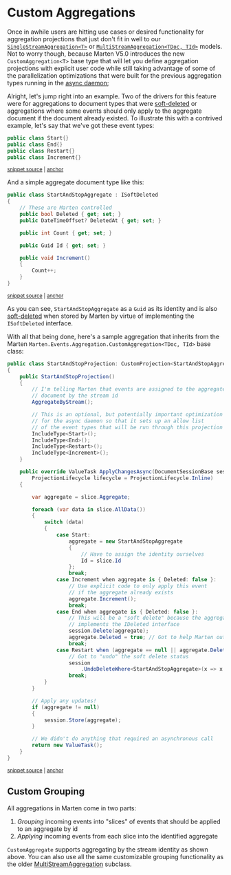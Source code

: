 # Custom Aggregations

Once in awhile users are hitting use cases or desired functionality for aggregation projections that just don't fit in well to our [`SingleStreamAggregation<T>`](/events/projections/aggregate-projections) or [`MultiStreamAggregation<TDoc, TId>`](/events/projections/multi-stream-projections) models. Not to worry though, because
Marten V5.0 introduces the new `CustomAggregation<T>` base type that will let you define aggregation projections with explicit user code while still taking advantage of some of the parallelization
optimizations that were built for the previous aggregation types running in the [async daemon](/events/projections/async-daemon);

Alright, let's jump right into an example. Two of the drivers for this feature were for aggregations to document types that were [soft-deleted](/documents/deletes.html#soft-deletes) or aggregations where some events should only apply to the aggregate document if the document already existed. To illustrate this with a contrived example, let's say that we've got these event types:

<!-- snippet: sample_custom_aggregate_events -->
<a id='snippet-sample_custom_aggregate_events'></a>
```cs
public class Start{}
public class End{}
public class Restart{}
public class Increment{}
```
<sup><a href='https://github.com/JasperFx/marten/blob/master/src/EventSourcingTests/Aggregation/CustomProjectionTests.cs#L395-L402' title='Snippet source file'>snippet source</a> | <a href='#snippet-sample_custom_aggregate_events' title='Start of snippet'>anchor</a></sup>
<!-- endSnippet -->

And a simple aggregate document type like this:

<!-- snippet: sample_StartAndStopAggregate -->
<a id='snippet-sample_startandstopaggregate'></a>
```cs
public class StartAndStopAggregate : ISoftDeleted
{
    // These are Marten controlled
    public bool Deleted { get; set; }
    public DateTimeOffset? DeletedAt { get; set; }

    public int Count { get; set; }

    public Guid Id { get; set; }

    public void Increment()
    {
        Count++;
    }
}
```
<sup><a href='https://github.com/JasperFx/marten/blob/master/src/EventSourcingTests/Aggregation/CustomProjectionTests.cs#L375-L393' title='Snippet source file'>snippet source</a> | <a href='#snippet-sample_startandstopaggregate' title='Start of snippet'>anchor</a></sup>
<!-- endSnippet -->

As you can see, `StartAndStopAggregate` as a `Guid` as its identity and is also [soft-deleted](/documents/deletes.html#soft-deletes) when stored by
Marten by virtue of implementing the `ISoftDeleted` interface.

With all that being done, here's a sample aggregation that inherits from the Marten `Marten.Events.Aggregation.CustomAggregation<TDoc, TId>` base class:

<!-- snippet: sample_custom_aggregate_with_start_and_stop -->
<a id='snippet-sample_custom_aggregate_with_start_and_stop'></a>
```cs
public class StartAndStopProjection: CustomProjection<StartAndStopAggregate, Guid>
{
    public StartAndStopProjection()
    {
        // I'm telling Marten that events are assigned to the aggregate
        // document by the stream id
        AggregateByStream();

        // This is an optional, but potentially important optimization
        // for the async daemon so that it sets up an allow list
        // of the event types that will be run through this projection
        IncludeType<Start>();
        IncludeType<End>();
        IncludeType<Restart>();
        IncludeType<Increment>();
    }

    public override ValueTask ApplyChangesAsync(DocumentSessionBase session, EventSlice<StartAndStopAggregate, Guid> slice, CancellationToken cancellation,
        ProjectionLifecycle lifecycle = ProjectionLifecycle.Inline)
    {

        var aggregate = slice.Aggregate;

        foreach (var data in slice.AllData())
        {
            switch (data)
            {
                case Start:
                    aggregate = new StartAndStopAggregate
                    {
                        // Have to assign the identity ourselves
                        Id = slice.Id
                    };
                    break;
                case Increment when aggregate is { Deleted: false }:
                    // Use explicit code to only apply this event
                    // if the aggregate already exists
                    aggregate.Increment();
                    break;
                case End when aggregate is { Deleted: false }:
                    // This will be a "soft delete" because the aggregate type
                    // implements the IDeleted interface
                    session.Delete(aggregate);
                    aggregate.Deleted = true; // Got to help Marten out a little bit here
                    break;
                case Restart when (aggregate == null || aggregate.Deleted):
                    // Got to "undo" the soft delete status
                    session
                        .UndoDeleteWhere<StartAndStopAggregate>(x => x.Id == slice.Id);
                    break;
            }
        }

        // Apply any updates!
        if (aggregate != null)
        {
            session.Store(aggregate);
        }

        // We didn't do anything that required an asynchronous call
        return new ValueTask();
    }
}
```
<sup><a href='https://github.com/JasperFx/marten/blob/master/src/EventSourcingTests/Aggregation/CustomProjectionTests.cs#L404-L472' title='Snippet source file'>snippet source</a> | <a href='#snippet-sample_custom_aggregate_with_start_and_stop' title='Start of snippet'>anchor</a></sup>
<!-- endSnippet -->

## Custom Grouping

All aggregations in Marten come in two parts:

1. *Grouping* incoming events into "slices" of events that should be applied to an aggregate by id
2. *Applying* incoming events from each slice into the identified aggregate

`CustomAggregate` supports aggregating by the stream identity as shown above. You can also use all the same customizable grouping functionality as
the older [MultiStreamAggregation](/events/projections/multi-stream-projections) subclass.
